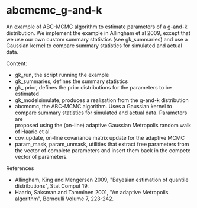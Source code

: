 # abcmcmc_g-and-k

An example of ABC-MCMC algorithm to estimate parameters of a g-and-k distribution. 
We implement the example in Allingham et al 2009, except that we use our own custom summary statistics (see gk_summaries)
and use a Gaussian kernel to compare summary statistics for simulated and actual data.

Content:
- gk_run, the script running the example
- gk_summaries, defines the summary statistics
- gk_ prior, defines the prior distributions for the parameters to be estimated
- gk_modelsimulate, produces a realization from the g-and-k distribution
- abcmcmc, the ABC-MCMC algorithm. Uses a Gaussian kernel to compare summary statistics for simulated and actual data. Parameters are  
           proposed using the (on-line) adaptive Gaussian Metropolis random walk of Haario et al.
- cov_update, on-line covariance matrix update for the adaptive MCMC
- param_mask, param_unmask, utilities that extract free parameters from the vector of complete parameters and insert them back in the compete               vector of parameters.

References
- Allingham, King and Mengersen 2009, "Bayesian estimation of quantile distributions", Stat Comput 19.
- Haario, Saksman and Tamminen 2001, "An adaptive Metropolis algorithm", Bernoulli Volume 7, 223-242.
